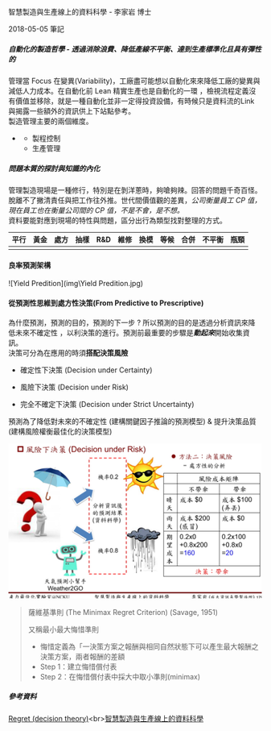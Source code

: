 智慧製造與生產線上的資料科學 - 李家岩 博士

2018-05-05 筆記

 

##### 自動化的製造哲學 - 透過消除浪費、降低產線不平衡、達到生產標準化且具有彈性的

管理當 Focus 在變異(Variability)，工廠盡可能想以自動化來來降低工廠的變異與減低人力成本。在自動化前  Lean 精實生產也是自動化的一環 ，檢視流程定義沒有價值並移除，就是一種自動化並非一定得投資設備，有時候只是資料流的Link 與揭露一些額外的資訊供上下站點參考。<br>製造管理主要的兩個維度。

+ + 製程控制
  + 生產管理

		

##### 問題本質的探討與知識的內化

管理製造現場是一種修行，特別是在剝洋蔥時，夠嗆夠辣。回答的問題千奇百怪。脫離不了撇清責任與把工作往外推。世代間價值觀的差異，*公司衡量員工 CP 值，現在員工也在衡量公司間的 CP 值，不是不會，是不想。*<br>資料要能對應到現場的特性與問題，區分出行為類型找對整理的方式。<br>

| 平行 | 黃金 | 處方 | 抽樣 | R&D  | 維修 | 換模 | 等候 | 合併 | 不平衡 | 瓶頸 |
| ---- | :--: | :--: | ---- | :--: | :--: | :--: | :--: | :--: | :----: | :--: |
|      |      |      |      |      |      |      |      |      |        |      |

#### 良率預測架構

![Yield Predition](img\Yield Predition.jpg)



#### 從預測性思維到處方性決策(From Predictive to Prescriptive)

為什麼預測，預測的目的，預測的下一步 ? 所以預測的目的是透過分析資訊來降低未來不確定性
，以利決策的進行。預測前最重要的步驟是***動起來***開始收集資訊。<br>決策可分為在應用的時須**搭配決策風險**

+ 確定性下決策 (Decision under Certainty)

+ 風險下決策 (Decision under Risk) 

+ 完全不確定下決策 (Decision under Strict Uncertainty)

  

預測為了降低對未來的不確定性 (建構關鍵因子推論的預測模型) &  提升決策品質(建構風險權衡最佳化的決策模型)



![決策風險](img\決策風險.jpg)



>  薩維基準則 (The Minimax Regret Criterion) (Savage, 1951)
>
> 又稱最小最大悔惜準則
>
> + 悔惜定義為「一決策方案之報酬與相同自然狀態下可以產生最大報酬之決策方案，兩者報酬的差額
> + Step 1：建立悔惜償付表
> + Step 2：在悔惜償付表中採大中取小準則(minimax)



##### 參考資料

[Regret (decision theory)](https://en.wikipedia.org/wiki/Regret_(decision_theory))<br>[智慧製造與生產線上的資料科學](智慧製造與生產線上的資料科學.pdf)<br>

